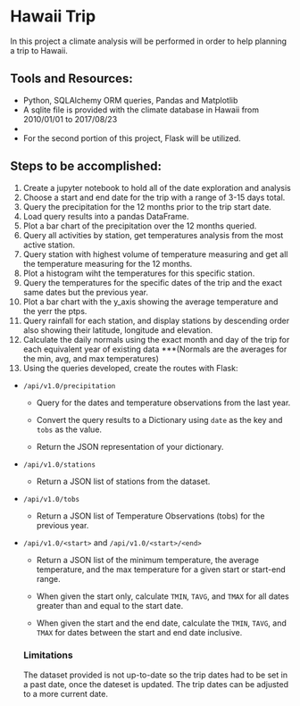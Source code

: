 # Hawaii Trip
In this project a climate analysis will be performed in order to help planning a trip to Hawaii. 

## Tools and Resources:
* Python, SQLAlchemy ORM queries, Pandas and Matplotlib
* A sqlite file is provided with the climate database in Hawaii from 2010/01/01 to 2017/08/23
* 
* For the second portion of this project, Flask will be utilized. 

## Steps to be accomplished:
1. Create a jupyter notebook to hold all of the date exploration and analysis
2. Choose a start and end date for the trip with a range of 3-15 days total. 
3. Query the precipitation for the 12 months prior to the trip start date.
4. Load query results into a pandas DataFrame.
5. Plot a bar chart of the  precipitation over the 12 months queried.
6. Query all activities by station, get temperatures analysis from the most active station.
7. Query station with highest volume of temperature measuring and get all the 
temperature measuring for the 12 months. 
8. Plot a histogram wiht the temperatures for this specific station.
9. Query the temperatures for the specific dates of the trip and the exact same
dates but the previous year.
10. Plot a bar chart with the y_axis showing the average temperature and the yerr the ptps.
11. Query rainfall for each station, and display stations by descending order also showing their latitude, longitude and elevation.
12. Calculate the daily normals using the exact month and day of the trip for each equivalent year of existing data ***(Normals are the averages for the min, avg, and max temperatures) 
13. Using the queries developed, create the routes with Flask:

* `/api/v1.0/precipitation`

  * Query for the dates and temperature observations from the last year.

  * Convert the query results to a Dictionary using `date` as the key and `tobs` as the value.

  * Return the JSON representation of your dictionary.

* `/api/v1.0/stations`

  * Return a JSON list of stations from the dataset.

* `/api/v1.0/tobs`

  * Return a JSON list of Temperature Observations (tobs) for the previous year.

* `/api/v1.0/<start>` and `/api/v1.0/<start>/<end>`

  * Return a JSON list of the minimum temperature, the average temperature, and the max temperature for a given start or start-end range.

  * When given the start only, calculate `TMIN`, `TAVG`, and `TMAX` for all dates greater than and equal to the start date.

  * When given the start and the end date, calculate the `TMIN`, `TAVG`, and `TMAX` for dates between the start and end date inclusive.

  ### Limitations
  The dataset provided is not up-to-date so the trip dates had to be set in a past date, once the dateset is updated. The trip dates can be adjusted to a more current date.
